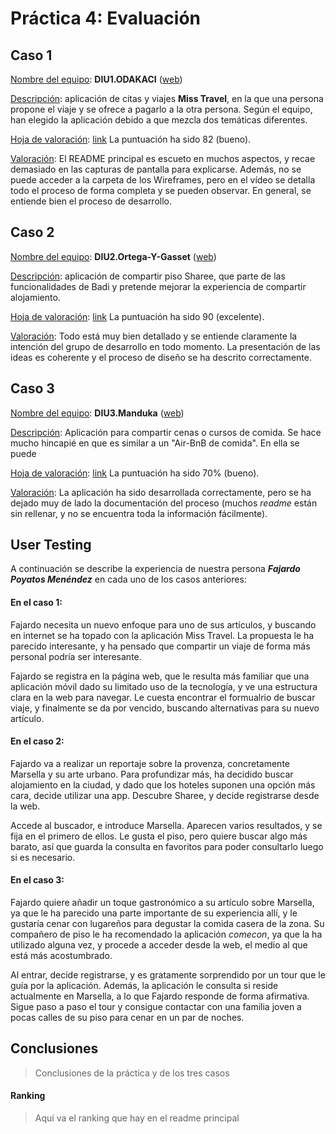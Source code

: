 # Práctica 4: Evaluación

## Caso 1

<u>Nombre del equipo</u>:  **DIU1.ODAKACI** ([web](https://github.com/cmartin-moreno/DIU20))

<u>Descripción</u>: aplicación de citas y viajes **Miss Travel**, en la que una persona propone el viaje y se ofrece a pagarlo a la otra persona. Según el equipo, han elegido la aplicación debido a que mezcla dos temáticas diferentes.

<u>Hoja de valoración</u>: [link](UXCaseStudy-review_DIU1ODAKACI.xls)
La puntuación ha sido 82 (bueno).

<u>Valoración</u>:
El README principal es escueto en muchos aspectos, y recae demasiado en las capturas de pantalla para explicarse. Además, no se puede acceder a la carpeta de los Wireframes, pero en el vídeo se detalla todo el proceso de forma completa y se pueden observar. En general, se entiende bien el proceso de desarrollo.


## Caso 2

<u>Nombre del equipo</u>:  **DIU2.Ortega-Y-Gasset** ([web](https://github.com/romanlarrosa/DIU20))

<u>Descripción</u>: aplicación de compartir piso Sharee, que parte de las funcionalidades de Badi y pretende mejorar la experiencia de compartir alojamiento.

<u>Hoja de valoración</u>: [link](UXCaseStudy-review_DIU2OrtegaYGasset.xls)
La puntuación ha sido 90 (excelente).

<u>Valoración</u>:
Todo está muy bien detallado y se entiende claramente la intención del grupo de desarrollo en todo momento. La presentación de las ideas es coherente y el proceso de diseño se ha descrito correctamente.


## Caso 3

<u>Nombre del equipo</u>:  **DIU3.Manduka** ([web](https://github.com/alexhzr/diumanduka))

<u>Descripción</u>: Aplicación para compartir cenas o cursos de comida. Se hace mucho hincapié en que es similar a un "Air-BnB de comida". En ella se puede 

<u>Hoja de valoración</u>: [link](UXCaseStudy-review_DIU3Manduka.xls) 
La puntuación ha sido 70% (bueno).

<u>Valoración</u>: 
La aplicación ha sido desarrollada correctamente, pero se ha dejado muy de lado la documentación del proceso (muchos *readme* están sin rellenar, y no se encuentra toda la información fácilmente).

## User Testing

A continuación se describe la experiencia de nuestra persona ***Fajardo Poyatos Menéndez*** en cada uno de los casos anteriores:

#### En el caso 1:

Fajardo necesita un nuevo enfoque para uno de sus artículos, y buscando en internet se ha topado con la aplicación Miss Travel. La propuesta le ha parecido interesante, y ha pensado que compartir un viaje de forma más personal podría ser interesante. 

Fajardo se registra en la página web, que le resulta más familiar que una aplicación móvil dado su limitado uso de la tecnología, y ve una estructura clara en la web para navegar. Le cuesta encontrar el formualrio de buscar viaje, y finalmente se da por vencido, buscando alternativas para su nuevo artículo.

#### En el caso 2:

Fajardo va a realizar un reportaje sobre la provenza, concretamente Marsella y su arte urbano. Para profundizar más, ha decidido buscar alojamiento en la ciudad, y dado que los hoteles suponen una opción más cara, decide utilizar una app. Descubre Sharee, y decide registrarse desde la web. 

Accede al buscador, e introduce Marsella. Aparecen varios resultados, y se fija en el primero de ellos. Le gusta el piso, pero quiere buscar algo más barato, así que guarda la consulta en favoritos para poder consultarlo luego si es necesario. 

#### En el caso 3:

Fajardo quiere añadir un toque gastronómico a su artículo sobre Marsella, ya que le ha parecido una parte importante de su experiencia allí, y le gustaría cenar con lugareños para degustar la comida casera de la zona. Su compañero de piso le ha recomendado la aplicación *comecon*,  ya que la ha utilizado alguna vez, y procede a acceder desde la web, el medio al que está más acostumbrado.

Al entrar, decide registrarse, y es gratamente sorprendido por un tour que le guía por la aplicación. Además, la aplicación le consulta si reside actualmente en Marsella, a lo que Fajardo responde de forma afirmativa. Sigue paso a paso el tour y consigue contactar con una familia joven a pocas calles de su piso para cenar en un par de noches. 

## Conclusiones

> Conclusiones de la práctica y de los tres casos

#### Ranking

> Aquí va el ranking que hay en el readme principal